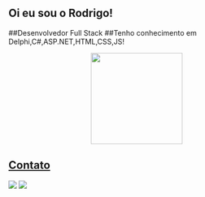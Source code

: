 ## Oi eu sou o Rodrigo!
##Desenvolvedor Full Stack
##Tenho conhecimento em Delphi,C#,ASP.NET,HTML,CSS,JS! 
<div align="center">
  <a href="https://github.com/rodrigocsdev">
  <img height="180em" src="[![Anurag's GitHub stats-Dark](https://github-readme-stats.vercel.app/api?username=rodrigocsdev&show_icons=true&theme=dark#gh-dark-mode-only)](https://github.com/rodrigocsdev/github-readme-stats#gh-dark-mode-only)
/>
  <img height="180em" src="[![Top Langs](https://github-readme-stats.vercel.app/api/top-langs/?username=rodrigocsdev&layout=donut-vertical)](https://github.com/rodrigocsdev/github-readme-stats)"/>
</div>
  
  ## Contato
 
<div>   
  <a href ="mailto:carvalhosantos.rodrigo@gmail.com"><img src="https://img.shields.io/badge/-Gmail-%23333?style=for-the-badge&logo=gmail&logoColor=white" target="_blank"></a>
  <a href="https://www.linkedin.com/in/rodrigo-cs/" target="_blank"><img src="https://img.shields.io/badge/-LinkedIn-%230077B5?style=for-the-badge&logo=linkedin&logoColor=white" target="_blank"></a>
</div>
